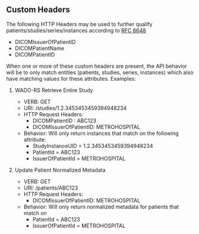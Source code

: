 Custom Headers
--------------

The following HTTP Headers may be used to further qualify patients/studies/series/instances according to [RFC 6648](https://datatracker.ietf.org/doc/html/rfc6648)

- DICOMIssuerOfPatientID
- DICOMPatientName
- DICOMPatientID

When one or more of these custom headers are present, the API behavior will be to only match entities (patients, studies, series, instances) which also have matching values for these attributes.  Examples:

1. WADO-RS Retrieve Entire Study
    - VERB: GET
    - URI: /studies/1.2.3453453459394948234
    - HTTP Request Headers:
        - DICOMPatientID : ABC123 
        - DICOMIssuerOfPatientID: METROHOSPITAL
    - Behavior: Will only return instances that match on the following attribute:
        - StudyInstanceUID = 1.2.3453453459394948234 
        - PatientId = ABC123
        - IssuerOfPatientId = METROHOSPITAL

2. Update Patient Normalized Metadata
    - VERB: GET
    - URI: /patients/ABC123
    - HTTP Request Headers:
        - DICOMIssuerOfPatientID: METROHOSPITAL
    - Behavior: Will only return normalized metadata for patients that match on
        - PatientId = ABC123
        - IssuerOfPatientId = METROHOSPITAL
